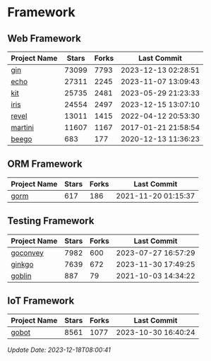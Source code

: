 # Framework

## Web Framework
| Project Name | Stars | Forks | Last Commit |
| ------------ | ----- | ----- | ----------- |
| [gin](https://github.com/gin-gonic/gin) | 73099 | 7793 | 2023-12-13 02:28:51 |
| [echo](https://github.com/labstack/echo) | 27311 | 2245 | 2023-11-07 13:09:43 |
| [kit](https://github.com/go-kit/kit) | 25735 | 2481 | 2023-05-29 21:23:33 |
| [iris](https://github.com/kataras/iris) | 24554 | 2497 | 2023-12-15 13:07:10 |
| [revel](https://github.com/revel/revel) | 13011 | 1415 | 2022-04-12 20:53:30 |
| [martini](https://github.com/go-martini/martini) | 11607 | 1167 | 2017-01-21 21:58:54 |
| [beego](https://github.com/astaxie/beego) | 683 | 177 | 2020-12-13 11:36:23 |

## ORM Framework
| Project Name | Stars | Forks | Last Commit |
| ------------ | ----- | ----- | ----------- |
| [gorm](https://github.com/jinzhu/gorm) | 617 | 186 | 2021-11-20 01:15:37 |

## Testing Framework
| Project Name | Stars | Forks | Last Commit |
| ------------ | ----- | ----- | ----------- |
| [goconvey](https://github.com/smartystreets/goconvey) | 7982 | 600 | 2023-07-27 16:57:29 |
| [ginkgo](https://github.com/onsi/ginkgo) | 7639 | 672 | 2023-11-30 17:49:25 |
| [goblin](https://github.com/franela/goblin) | 887 | 79 | 2021-10-03 14:34:22 |

## IoT Framework
| Project Name | Stars | Forks | Last Commit |
| ------------ | ----- | ----- | ----------- |
| [gobot](https://github.com/hybridgroup/gobot) | 8561 | 1077 | 2023-10-30 16:40:24 |

*Update Date: 2023-12-18T08:00:41*